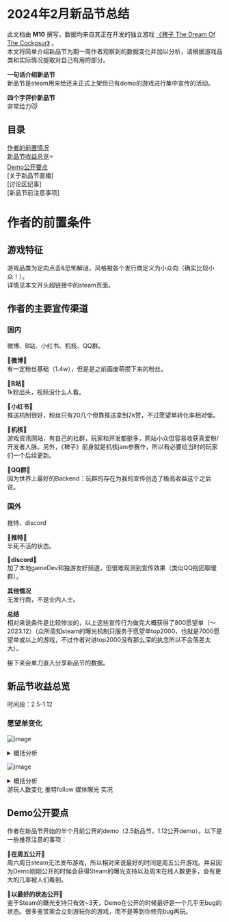 
# 2024年2月新品节总结  
此文档由 **M10** 撰写，数据均来自其正在开发的独立游戏 [《稗子 The Dream Of The Cockpsur》](https://store.steampowered.com/app/1699710/_The_Dream_Of_A_Cockspur) 。  
本文将简单介绍新品节为期一周作者观察到的数据变化并加以分析，请根据游戏品类和实际情况提取对自己有用的部分。  
  
**一句话介绍新品节**  
新品节是steam用来给还未正式上架但已有demo的游戏进行集中宣传的活动。  
  
**四个字评价新品节**  
非常给力😼   
  
## 目录  
[作者的前置情况](#作者的前置条件)  
[新品节收益总览](#新品节收益总览)⭐  
[Demo公开要点](#Demo公开要点)  
[关于新品节直播]  
[讨论区纪事]  
[新品节前注意事项]  



# 作者的前置条件  
## 游戏特征  
游戏品类为定向点击&恐怖解谜，风格被各个发行商定义为小众向（确实比较小众！）。  
详情见本文开头超链接中的steam页面。  
## 作者的主要宣传渠道  
### 国内  
微博、B站、小红书、机核、QQ群。
  
📖**微博**📖  
 有一定粉丝基础（1.4w），但是是之前画废萌攒下来的粉丝。  
   
📖**B站**📖  
1k粉出头，视频没什么人看。  
  
📖**小红书**📖  
推送机制很好，粉丝只有20几个但靠推送拿到2k赞，不过愿望单转化率相对低。  
  
📖**机核**📖  
游戏资讯网站，有自己的社群，玩家和开发都挺多，网站小众但容易收获真爱粉/开发者人脉。另外，《稗子》前身就是机核jam参赛作，所以有必要给当时的玩家们一个后续更新。  
  
📖**QQ群**📖  
因为世界上最好的Backend：玩群的存在为我的宣传创造了极高收益这个之后说。  
### 国外  
推特、discord  
  
📖**推特**📖  
半死不活的状态。  
  
📖**discord📖**  
加了本地gameDev和独游友好频道，但很难观测到宣传效果（类似QQ抱团取暖群）。  
  
**其他情况**  
无发行商，不是业内人士。  
  
**总结**  
相对来说条件是比较惨淡的，以上这些宣传行为做完大概获得了800愿望单（～2023.12）（众所周知steam的曝光机制只服务于愿望单top2000，也就是7000愿望单或以上的游戏，不过作者对进top2000没有那么深的执念所以不会落差太大）。  
  
接下来会单刀直入分享新品节的数据。  
  
## 新品节收益总览
时间段：2.5-1.12  
### 愿望单变化  
 ![image](https://github.com/Roccay/Backend-Play/assets/28853235/ea1349cc-f9fd-47f1-95fc-9f309022562b)
<details>
<summary>概括分析</summary>
  <ul><li>前两日愿望单提升最多，后期就算到了周末也没有回升。</li>
  <li>最后一天回升是因为微博有资讯号帮忙宣传了游戏（感谢），新品节是媒体活跃期所以参加者请尽量把自己的游戏页面打扮得好看！</li></ul>
</details>
<p align="center">  
  
![image](https://github.com/Roccay/Backend-Play/assets/28853235/c28a894f-d921-497d-981c-fa202b166a9c)

</p>
<details>
<summary>概括分析</summary>
  <ul><li>这个没有图表所以不是很直观。根据作者每天的观察：基本每时每刻都会有人游玩demo（最少1人最多7人），并且在双语的情况下亚洲和英语国家的下载占比是持平的。</li>
  <li>所以强烈建议双语Demo！！除非你做的是对语言有限制的文化类作品。</li></ul>
</details>
游玩人数变化  
推特follow  
媒体曝光  
实况 


## Demo公开要点  
作者在新品节开始的半个月前公开的demo（2.5新品节，1.12公开demo）。以下是一些推荐注意的事项：

📖**在周五公开**📖  
周六周日steam无法发布游戏，所以相对来说最好的时间是周五公开游戏。并且因为Demo刚刚公开的时候会获得Steam的曝光支持以及周末在线人数更多，会有更大的几率被人们看到。  
  
📖**以最好的状态公开**📖  
鉴于Steam的曝光支持只有效~3天，Demo在公开的时候最好是一个几乎无bug的状态。很多鉴赏家会立刻游玩你的游戏，而不是等到你修完bug再玩。  

